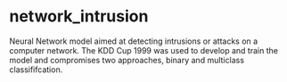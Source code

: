 # network_intrusion
Neural Network model aimed at detecting intrusions or attacks on a computer network. The KDD Cup 1999 was used to develop and train the model and compromises two approaches, binary and multiclass classififcation.
